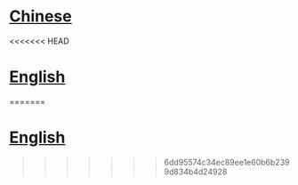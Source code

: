 # [Chinese](https://www.paypal.com/cgi-bin/webscr?cmd=_s-xclick&hosted_button_id=4Z27H3FTVTPZN)
<<<<<<< HEAD
# [English](https://www.paypal.com/cgi-bin/webscr?cmd=_xclick&business=Y24KRXZETXD42&lc=GB&item_name=Open%20source%20support&amount=10%2e00&currency_code=USD&button_subtype=services&no_note=0&cn=%e7%bb%99%e5%8d%96%e5%ae%b6%e7%9a%84%e7%95%99%e8%a8%80%3a&no_shipping=1&undefined_quantity=1&bn=PP%2dBuyNowBF%3abtn_paynowCC_LG%2egif%3aNonHosted)
=======
# [English](https://www.paypal.com/cgi-bin/webscr?cmd=_xclick&business=Y24KRXZETXD42&lc=GB&item_name=Open%20source%20support&amount=10%2e00&currency_code=USD&button_subtype=services&no_note=0&cn=%e7%bb%99%e5%8d%96%e5%ae%b6%e7%9a%84%e7%95%99%e8%a8%80%3a&no_shipping=1&undefined_quantity=1&bn=PP%2dBuyNowBF%3abtn_paynowCC_LG%2egif%3aNonHosted)
>>>>>>> 6dd95574c34ec89ee1e60b6b2399d834b4d24928
